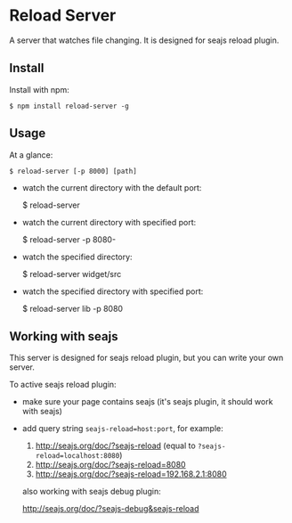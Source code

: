 # Reload Server

A server that watches file changing. It is designed for seajs reload plugin.

## Install

Install with npm:

    $ npm install reload-server -g


## Usage

At a glance:

    $ reload-server [-p 8000] [path]


- watch the current directory with the default port:

    $ reload-server

- watch the current directory with specified port:

    $ reload-server -p 8080-

- watch the specified directory:

    $ reload-server widget/src

- watch the specified directory with specified port:

    $ reload-server lib -p 8080


## Working with seajs

This server is designed for seajs reload plugin, but you can write your
own server.

To active seajs reload plugin:

- make sure your page contains seajs (it's seajs plugin, it should work with seajs)
- add query string ``seajs-reload=host:port``, for example:

    1. http://seajs.org/doc/?seajs-reload  (equal to ``?seajs-reload=localhost:8080``)
    2. http://seajs.org/doc/?seajs-reload=8080
    3. http://seajs.org/doc/?seajs-reload=192.168.2.1:8080

    also working with seajs debug plugin:

    http://seajs.org/doc/?seajs-debug&seajs-reload

